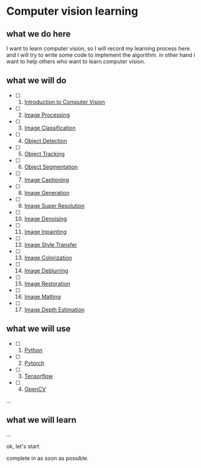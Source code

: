 # Computer vision learning

## what we do here

I want to learn computer vision, so I will record my learning process here.
and I will try to write some code to implement the algorithm.
in other hand i want to help others who want to learn computer vision.

## what we will do

- [ ] 1. [Introduction to Computer Vision]()
- [ ] 2. [Image Processing]()
- [ ] 3. [Image Classification]()
- [ ] 4. [Object Detection]()
- [ ] 5. [Object Tracking]()
- [ ] 6. [Object Segmentation]()
- [ ] 7. [Image Captioning]()
- [ ] 8. [Image Generation]()
- [ ] 9. [Image Super Resolution]()
- [ ] 10. [Image Denoising]()
- [ ] 11. [Image Inpainting]()
- [ ] 12. [Image Style Transfer]()
- [ ] 13. [Image Colorization]()
- [ ] 14. [Image Deblurring]()
- [ ] 15. [Image Restoration]()
- [ ] 16. [Image Matting]()
- [ ] 17. [Image Depth Estimation]()

## what we will use

- [ ] 1. [Python]()
- [ ] 2. [Pytorch]()
- [ ] 3. [Tensorflow]()
- [ ] 4. [OpenCV]()

...

## what we will learn

...

ok, let's start.

complete in as soon as possible.